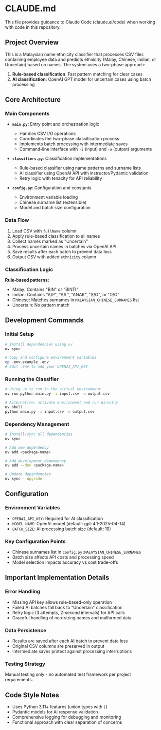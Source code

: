 # CLAUDE.md

This file provides guidance to Claude Code (claude.ai/code) when working with code in this repository.

## Project Overview

This is a Malaysian name ethnicity classifier that processes CSV files containing employee data and predicts ethnicity (Malay, Chinese, Indian, or Uncertain) based on names. The system uses a two-phase approach:

1. **Rule-based classification**: Fast pattern matching for clear cases
2. **AI classification**: OpenAI GPT model for uncertain cases using batch processing

## Core Architecture

### Main Components

- **`main.py`**: Entry point and orchestration logic
  - Handles CSV I/O operations
  - Coordinates the two-phase classification process
  - Implements batch processing with intermediate saves
  - Command-line interface with `-i` (input) and `-o` (output) arguments

- **`classifiers.py`**: Classification implementations
  - Rule-based classifier using name patterns and surname lists
  - AI classifier using OpenAI API with instructor/Pydantic validation
  - Retry logic with tenacity for API reliability

- **`config.py`**: Configuration and constants
  - Environment variable loading
  - Chinese surname list (extensible)
  - Model and batch size configuration

### Data Flow

1. Load CSV with `fullName` column
2. Apply rule-based classification to all names
3. Collect names marked as "Uncertain" 
4. Process uncertain names in batches via OpenAI API
5. Save results after each batch to prevent data loss
6. Output CSV with added `ethnicity` column

### Classification Logic

**Rule-based patterns:**
- Malay: Contains "BIN" or "BINTI" 
- Indian: Contains "A/P", "A/L", "ANAK", "S/O", or "D/O"
- Chinese: Matches surnames in `MALAYSIAN_CHINESE_SURNAMES` list
- Uncertain: No pattern match

## Development Commands

### Initial Setup
```bash
# Install dependencies using uv
uv sync

# Copy and configure environment variables
cp .env.example .env
# Edit .env to add your OPENAI_API_KEY
```

### Running the Classifier
```bash
# Using uv to run in the virtual environment
uv run python main.py -i input.csv -o output.csv

# Alternative: activate environment and run directly
uv shell
python main.py -i input.csv -o output.csv
```

### Dependency Management
```bash
# Install/sync all dependencies
uv sync

# Add new dependency
uv add <package-name>

# Add development dependency
uv add --dev <package-name>

# Update dependencies
uv sync --upgrade
```

## Configuration

### Environment Variables
- `OPENAI_API_KEY`: Required for AI classification
- `MODEL_NAME`: OpenAI model (default: gpt-4.1-2025-04-14)
- `BATCH_SIZE`: AI processing batch size (default: 10)

### Key Configuration Points
- Chinese surnames list in `config.py:MALAYSIAN_CHINESE_SURNAMES`
- Batch size affects API costs and processing speed
- Model selection impacts accuracy vs cost trade-offs

## Important Implementation Details

### Error Handling
- Missing API key allows rule-based-only operation
- Failed AI batches fall back to "Uncertain" classification  
- Retry logic (3 attempts, 2-second intervals) for API calls
- Graceful handling of non-string names and malformed data

### Data Persistence
- Results are saved after each AI batch to prevent data loss
- Original CSV columns are preserved in output
- Intermediate saves protect against processing interruptions

### Testing Strategy
Manual testing only - no automated test framework per project requirements.

## Code Style Notes
- Uses Python 3.11+ features (union types with `|`)
- Pydantic models for AI response validation
- Comprehensive logging for debugging and monitoring
- Functional approach with clear separation of concerns